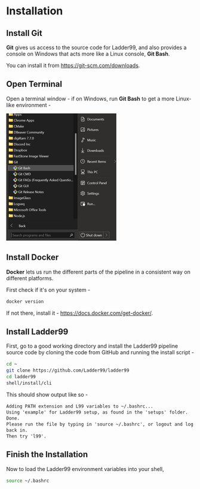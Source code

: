 # Installation

## Install Git

**Git** gives us access to the source code for Ladder99, and also provides a console on Windows that acts more like a Linux console, **Git Bash**. 

You can install it from https://git-scm.com/downloads.


## Open Terminal

Open a terminal window - if on Windows, run **Git Bash** to get a more Linux-like environment -

![](../_images/git-bash.jpg)


## Install Docker

**Docker** lets us run the different parts of the pipeline in a consistent way on different platforms.

First check if it's on your system -

```bash
docker version
```

If not there, install it - https://docs.docker.com/get-docker/.


## Install Ladder99

First, go to a good working directory and install the Ladder99 pipeline source code by cloning the code from GitHub and running the install script -

```bash
cd ~
git clone https://github.com/Ladder99/ladder99
cd ladder99
shell/install/cli
```

This should show output like so -

```
Adding PATH extension and L99 variables to ~/.bashrc...
Using 'example' for Ladder99 setup, as found in the 'setups' folder.
Done.
Please run the file by typing in 'source ~/.bashrc', or logout and log back in.
Then try 'l99'.
```


## Finish the Installation

Now to load the Ladder99 environment variables into your shell,

```bash
source ~/.bashrc
```


